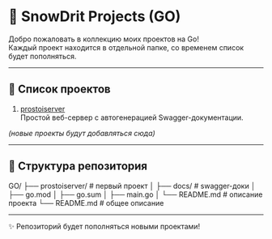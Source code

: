 # 🚀 SnowDrit Projects (GO)

Добро пожаловать в коллекцию моих проектов на Go!  
Каждый проект находится в отдельной папке, со временем список будет пополняться.  

---

## 📌 Список проектов

1. [prostoiserver](./prostoiserver)  
   Простой веб-сервер с автогенерацией Swagger-документации.  

*(новые проекты будут добавляться сюда)*

---

## 📂 Структура репозитория
GO/
├── prostoiserver/ # первый проект
│ ├── docs/ # swagger-доки
│ ├── go.mod
│ ├── go.sum
│ ├── main.go
│ └── README.md # описание проекта
└── README.md # общее описание

---

✨ Репозиторий будет пополняться новыми проектами!
